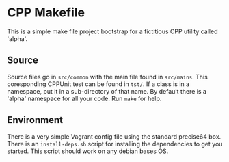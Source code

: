 CPP Makefile
============

This is a simple make file project bootstrap for a fictitious CPP utility called 'alpha'.

Source
------

Source files go in `src/common` with the main file found in `src/mains`. This coresponding CPPUnit test
can be found in `tst/`. If a class is in a namespace, put it in a sub-directory of that name. By default
there is a 'alpha' namespace for all your code. Run `make` for help.

Environment
-----------

There is a very simple Vagrant config file using the standard precise64 box. There is an `install-deps.sh`
script for installing the dependencies to get you started. This script should work on any debian bases OS.